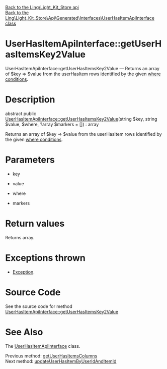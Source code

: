 [Back to the Ling/Light_Kit_Store api](https://github.com/lingtalfi/Light_Kit_Store/blob/master/doc/api/Ling/Light_Kit_Store.md)<br>
[Back to the Ling\Light_Kit_Store\Api\Generated\Interfaces\UserHasItemApiInterface class](https://github.com/lingtalfi/Light_Kit_Store/blob/master/doc/api/Ling/Light_Kit_Store/Api/Generated/Interfaces/UserHasItemApiInterface.md)


UserHasItemApiInterface::getUserHasItemsKey2Value
================



UserHasItemApiInterface::getUserHasItemsKey2Value — Returns an array of $key => $value from the userHasItem rows identified by the given [where conditions](https://github.com/lingtalfi/SimplePdoWrapper#the-where-conditions).




Description
================


abstract public [UserHasItemApiInterface::getUserHasItemsKey2Value](https://github.com/lingtalfi/Light_Kit_Store/blob/master/doc/api/Ling/Light_Kit_Store/Api/Generated/Interfaces/UserHasItemApiInterface/getUserHasItemsKey2Value.md)(string $key, string $value, $where, ?array $markers = []) : array




Returns an array of $key => $value from the userHasItem rows identified by the given [where conditions](https://github.com/lingtalfi/SimplePdoWrapper#the-where-conditions).




Parameters
================


- key

    

- value

    

- where

    

- markers

    


Return values
================

Returns array.


Exceptions thrown
================

- [Exception](http://php.net/manual/en/class.exception.php).&nbsp;







Source Code
===========
See the source code for method [UserHasItemApiInterface::getUserHasItemsKey2Value](https://github.com/lingtalfi/Light_Kit_Store/blob/master/Api/Generated/Interfaces/UserHasItemApiInterface.php#L174-L174)


See Also
================

The [UserHasItemApiInterface](https://github.com/lingtalfi/Light_Kit_Store/blob/master/doc/api/Ling/Light_Kit_Store/Api/Generated/Interfaces/UserHasItemApiInterface.md) class.

Previous method: [getUserHasItemsColumns](https://github.com/lingtalfi/Light_Kit_Store/blob/master/doc/api/Ling/Light_Kit_Store/Api/Generated/Interfaces/UserHasItemApiInterface/getUserHasItemsColumns.md)<br>Next method: [updateUserHasItemByUserIdAndItemId](https://github.com/lingtalfi/Light_Kit_Store/blob/master/doc/api/Ling/Light_Kit_Store/Api/Generated/Interfaces/UserHasItemApiInterface/updateUserHasItemByUserIdAndItemId.md)<br>

